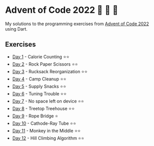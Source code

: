 # Advent of Code 2022 💫 🎅 🎄

My solutions to the programming exercises from [Advent of Code 2022](https://adventofcode.com/2022)
using Dart.

## Exercises

* [Day 1](https://adventofcode.com/2022/day/1) - Calorie Counting ⭐⭐
* [Day 2](https://adventofcode.com/2022/day/2) - Rock Paper Scissors ⭐⭐
* [Day 3](https://adventofcode.com/2022/day/3) - Rucksack Reorganization ⭐⭐
* [Day 4](https://adventofcode.com/2022/day/4) - Camp Cleanup ⭐⭐
* [Day 5](https://adventofcode.com/2022/day/5) - Supply Snacks ⭐⭐
* [Day 6](https://adventofcode.com/2022/day/6) - Tuning Trouble ⭐⭐
* [Day 7](https://adventofcode.com/2022/day/7) - No space left on device ⭐⭐
* [Day 8](https://adventofcode.com/2022/day/8) - Treetop Treehouse ⭐⭐
* [Day 9](https://adventofcode.com/2022/day/9) - Rope Bridge ⭐
* [Day 10](https://adventofcode.com/2022/day/10) - Cathode-Ray Tube ⭐⭐
* [Day 11](https://adventofcode.com/2022/day/11) - Monkey in the Middle ⭐⭐
* [Day 12](https://adventofcode.com/2022/day/12) - Hill Climbing Algorithm ⭐⭐
